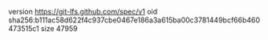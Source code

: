 version https://git-lfs.github.com/spec/v1
oid sha256:b111ac58d622f4c937cbe0467e186a3a615ba00c3781449bcf66b460473515c1
size 47959

